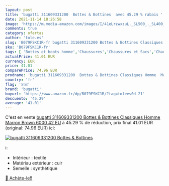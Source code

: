 ```yaml
---
layout: post
title: 'bugatti 311609331200  Bottes & Bottines  avec 45.29 % rabais '
date: 2021-11-14 18:26:58
image: 'https://m.media-amazon.com/images/I/41eLrzwxzuL._SL500_._SL400_.jpg'
comments: true
category: ofertas
author: 'tole.es'
slug: 'B079FSKC1R-fr bugatti 311609331200 Bottes & Bottines Classiques Homme...'
sku: 'B079FSKC1R-fr'
tags: [ 'Bottes et boots homme','Chaussures','Chaussures et Sacs','Chaussures homme','bugatti', ]
actualPrice: 41.01 EUR
currency: EUR
price: 41.01
comparePrice: 74.96 EUR
prodname: 'bugatti 311609331200  Bottes & Bottines Classiques Homme  Marron  Brown 6000   42 EU'
country: 'fr'
flag: '🇫🇷'
brand: 'bugatti'
buyurl: 'https://www.amazon.fr/dp/B079FSKC1R/?tag=tolees0d-21'
descuento: '45.29'
average: '41.01'
---
```


C'est en vente [bugatti 311609331200  Bottes & Bottines Classiques Homme  Marron  Brown 6000   42 EU](https://www.amazon.fr/dp/B079FSKC1R/?tag=tolees0d-21)  à  45.29 % de réduction, prix final  41.01 EUR (original: 74.96 EUR) ici:

[![bugatti 311609331200  Bottes & Bottines ](https://m.media-amazon.com/images/I/41eLrzwxzuL._SL500_._SL400_.jpg)](https://www.amazon.fr/dp/B079FSKC1R/?tag=tolees0d-21)

ℹ️:

- Intérieur : textile
- Matériau extérieur : cuir
- Semelle : synthétique

[🛒 Achète-le!!](https://www.amazon.fr/dp/B079FSKC1R/?tag=tolees0d-21)

